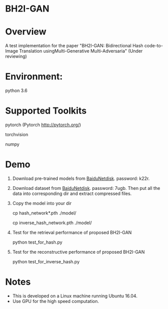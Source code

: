 # BH2I-GAN

# Overview

A test implementation for the paper "BH2I-GAN: Bidirectional Hash code-to-Image Translation usingMulti-Generative Multi-Adversaria" (Under reviewing)

# Environment: 
  python 3.6

# Supported Toolkits
  pytorch (Pytorch http://pytorch.org/)
  
  torchvision
  
  numpy
  
# Demo

  1. Download pre-trained models from [BaiduNetdisk](https://pan.baidu.com/s/1f6XUL8QVIO5C9j6pGEwhzw). password: k22r.

  2. Download dataset from [BaiduNetdisk](https://pan.baidu.com/s/1ng-zBf6vlVrCkNe4ObnW6w). password: 7ugb. Then put all the data into corresponding dir and extract compressed files.
       
  3. Copy the model into your dir
  
     cp hash_network*.pth ./model/
     
     cp inverse_hash_network.pth ./model/

  4. Test for the retrieval performance of proposed BH2I-GAN
  
     python test_for_hash.py
     
  5. Test for the reconstructive performance of proposed BH2I-GAN
  
     python test_for_inverse_hash.py
        
# Notes
- This is developed on a Linux machine running Ubuntu 16.04.
- Use GPU for the high speed computation.
